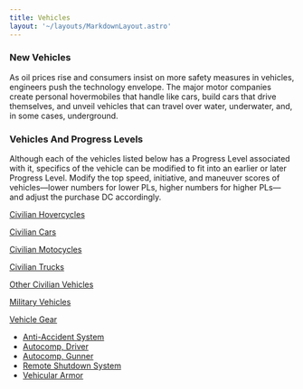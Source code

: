 ```yaml
---
title: Vehicles
layout: '~/layouts/MarkdownLayout.astro'
---
```

### New Vehicles

As oil prices rise and consumers insist on more safety measures in vehicles,
engineers push the technology envelope. The major motor companies create
personal hovermobiles that handle like cars, build cars that drive themselves,
and unveil vehicles that can travel over water, underwater, and, in some
cases, underground.

### Vehicles And Progress Levels

Although each of the vehicles listed below has a Progress Level associated
with it, specifics of the vehicle can be modified to fit into an earlier or
later Progress Level. Modify the top speed, initiative, and maneuver scores of
vehicles—lower numbers for lower PLs, higher numbers for higher PLs—and adjust
the purchase DC accordingly.

[Civilian Hovercycles](/future.d20.srd/vehicles/civilian.hovercycles)

[Civilian Cars](/future.d20.srd/vehicles/civilian.cars)

[Civilian Motocycles](/future.d20.srd/vehicles/civilian.motorcycles)

[Civilian Trucks](/future.d20.srd/vehicles/civilian.trucks)

[Other Civilian Vehicles](/future.d20.srd/vehicles/other.civilian.vehicles)

[Military Vehicles](/future.d20.srd/vehicles/military.vehicles)

[Vehicle Gear](/future.d20.srd/vehicles/vehicle.gear)

  * [Anti-Accident System](/future.d20.srd/vehicles/vehicle.gear/anti.accident.system)
  * [Autocomp, Driver](/future.d20.srd/vehicles/vehicle.gear/autocomp.driver)
  * [Autocomp, Gunner](/future.d20.srd/vehicles/vehicle.gear/autocomp.gunner)
  * [Remote Shutdown System](/future.d20.srd/vehicles/vehicle.gear/remote.shutdown.system)
  * [Vehicular Armor](/future.d20.srd/vehicles/vehicle.gear/vehicle.armor)

